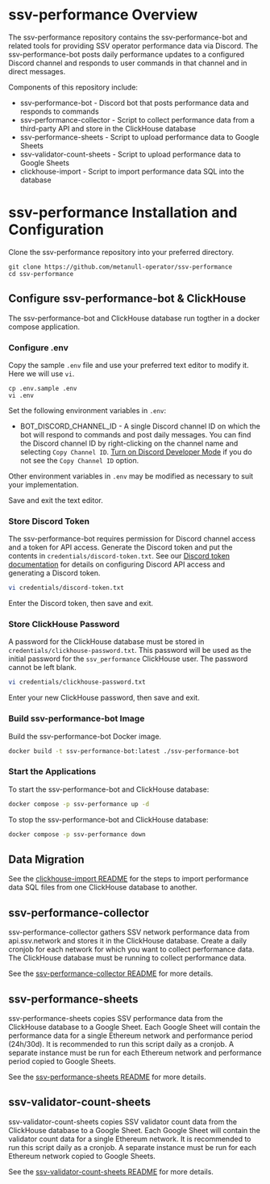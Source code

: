 # ssv-performance Overview

The ssv-performance repository contains the ssv-performance-bot and related tools for providing SSV operator performance data via Discord. The ssv-performance-bot posts daily performance updates to a configured Discord channel and responds to user commands in that channel and in direct messages.

Components of this repository include:
- ssv-performance-bot - Discord bot that posts performance data and responds to commands
- ssv-performance-collector - Script to collect performance data from a third-party API and store in the ClickHouse database
- ssv-performance-sheets - Script to upload performance data to Google Sheets
- ssv-validator-count-sheets - Script to upload performance data to Google Sheets
- clickhouse-import - Script to import performance data SQL into the database

# ssv-performance Installation and Configuration

Clone the ssv-performance repository into your preferred directory.

```
git clone https://github.com/metanull-operator/ssv-performance
cd ssv-performance
```

## Configure ssv-performance-bot & ClickHouse

The ssv-performance-bot and ClickHouse database run togther in a docker compose application.

### Configure .env

Copy the sample `.env` file and use your preferred text editor to modify it. Here we will use `vi`.

```
cp .env.sample .env
vi .env
```

Set the following environment variables in `.env`:

- BOT_DISCORD_CHANNEL_ID - A single Discord channel ID on which the bot will respond to commands and post daily messages. You can find the Discord channel ID by right-clicking on the channel name and selecting `Copy Channel ID`. [Turn on Discord Developer Mode](docs/discord-developer.md) if you do not see the `Copy Channel ID` option.

Other environment variables in `.env` may be modified as necessary to suit your implementation.

Save and exit the text editor.

### Store Discord Token

The ssv-performance-bot requires permission for Discord channel access and a token for API access. Generate the Discord token and put the contents in `credentials/discord-token.txt`. See our [Discord token documentation](docs/discord-token.md) for details on configuring Discord API access and generating a Discord token.

```bash
vi credentials/discord-token.txt
```

Enter the Discord token, then save and exit.

### Store ClickHouse Password

A password for the ClickHouse database must be stored in `credentials/clickhouse-password.txt`. This password will be used as the initial password for the `ssv_performance` ClickHouse user. The password cannot be left blank.

```bash
vi credentials/clickhouse-password.txt
```

Enter your new ClickHouse password, then save and exit.

### Build ssv-performance-bot Image

Build the ssv-performance-bot Docker image.

```bash
docker build -t ssv-performance-bot:latest ./ssv-performance-bot
```

### Start the Applications

To start the ssv-performance-bot and ClickHouse database:

```bash
docker compose -p ssv-performance up -d
```

To stop the ssv-performance-bot and ClickHouse database:

```bash
docker compose -p ssv-performance down
```

## Data Migration

See the [clickhouse-import README](scripts/clickhouse-import/README.md) for the steps to import performance data SQL files from one ClickHouse database to another.

## ssv-performance-collector

ssv-performance-collector gathers SSV network performance data from api.ssv.network and stores it in the ClickHouse database. Create a daily cronjob for each network for which you want to collect performance data. The ClickHouse database must be running to collect performance data.

See the [ssv-performance-collector README](scripts/ssv-performance-collector/README.md) for more details.

## ssv-performance-sheets

ssv-performance-sheets copies SSV performance data from the ClickHouse database to a Google Sheet. Each Google Sheet will contain the performance data for a single Ethereum network and performance period (24h/30d). It is recommended to run this script daily as a cronjob. A separate instance must be run for each Ethereum network and performance period copied to Google Sheets.

See the [ssv-performance-sheets README](scripts/ssv-performance-sheets/README.md) for more details.

## ssv-validator-count-sheets

ssv-validator-count-sheets copies SSV validator count data from the ClickHouse database to a Google Sheet. Each Google Sheet will contain the validator count data for a single Ethereum network. It is recommended to run this script daily as a cronjob. A separate instance must be run for each Ethereum network copied to Google Sheets.

See the [ssv-validator-count-sheets README](scripts/ssv-validator-count-sheets/README.md) for more details.